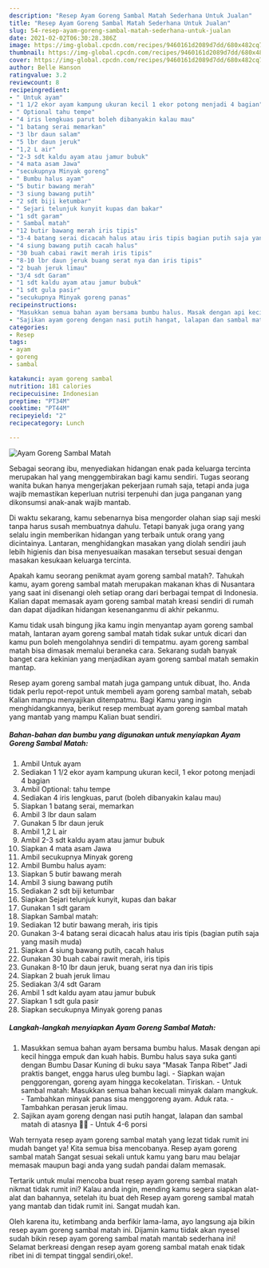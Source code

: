 ```yaml
---
description: "Resep Ayam Goreng Sambal Matah Sederhana Untuk Jualan"
title: "Resep Ayam Goreng Sambal Matah Sederhana Untuk Jualan"
slug: 54-resep-ayam-goreng-sambal-matah-sederhana-untuk-jualan
date: 2021-02-02T06:30:28.386Z
image: https://img-global.cpcdn.com/recipes/9460161d2089d7dd/680x482cq70/ayam-goreng-sambal-matah-foto-resep-utama.jpg
thumbnail: https://img-global.cpcdn.com/recipes/9460161d2089d7dd/680x482cq70/ayam-goreng-sambal-matah-foto-resep-utama.jpg
cover: https://img-global.cpcdn.com/recipes/9460161d2089d7dd/680x482cq70/ayam-goreng-sambal-matah-foto-resep-utama.jpg
author: Belle Hanson
ratingvalue: 3.2
reviewcount: 8
recipeingredient:
- " Untuk ayam"
- "1 1/2 ekor ayam kampung ukuran kecil 1 ekor potong menjadi 4 bagian"
- " Optional tahu tempe"
- "4 iris lengkuas parut boleh dibanyakin kalau mau"
- "1 batang serai memarkan"
- "3 lbr daun salam"
- "5 lbr daun jeruk"
- "1,2 L air"
- "2-3 sdt kaldu ayam atau jamur bubuk"
- "4 mata asam Jawa"
- "secukupnya Minyak goreng"
- " Bumbu halus ayam"
- "5 butir bawang merah"
- "3 siung bawang putih"
- "2 sdt biji ketumbar"
- " Sejari telunjuk kunyit kupas dan bakar"
- "1 sdt garam"
- " Sambal matah"
- "12 butir bawang merah iris tipis"
- "3-4 batang serai dicacah halus atau iris tipis bagian putih saja yang masih muda"
- "4 siung bawang putih cacah halus"
- "30 buah cabai rawit merah iris tipis"
- "8-10 lbr daun jeruk buang serat nya dan iris tipis"
- "2 buah jeruk limau"
- "3/4 sdt Garam"
- "1 sdt kaldu ayam atau jamur bubuk"
- "1 sdt gula pasir"
- "secukupnya Minyak goreng panas"
recipeinstructions:
- "Masukkan semua bahan ayam bersama bumbu halus. Masak dengan api kecil hingga empuk dan kuah habis. Bumbu halus saya suka ganti dengan Bumbu Dasar Kuning di buku saya “Masak Tanpa Ribet” Jadi praktis banget, engga harus uleg bumbu lagi. Siapkan wajan penggorengan, goreng ayam hingga kecokelatan. Tiriskan. Untuk sambal matah: Masukkan semua bahan kecuali minyak dalam mangkuk. Tambahkan minyak panas sisa menggoreng ayam. Aduk rata. Tambahkan perasan jeruk limau."
- "Sajikan ayam goreng dengan nasi putih hangat, lalapan dan sambal matah di atasnya 👍🏻 Untuk 4-6 porsi"
categories:
- Resep
tags:
- ayam
- goreng
- sambal

katakunci: ayam goreng sambal 
nutrition: 181 calories
recipecuisine: Indonesian
preptime: "PT34M"
cooktime: "PT44M"
recipeyield: "2"
recipecategory: Lunch

---
```



![Ayam Goreng Sambal Matah](https://img-global.cpcdn.com/recipes/9460161d2089d7dd/680x482cq70/ayam-goreng-sambal-matah-foto-resep-utama.jpg)

Sebagai seorang ibu, menyediakan hidangan enak pada keluarga tercinta merupakan hal yang menggembirakan bagi kamu sendiri. Tugas seorang  wanita bukan hanya mengerjakan pekerjaan rumah saja, tetapi anda juga wajib memastikan keperluan nutrisi terpenuhi dan juga panganan yang dikonsumsi anak-anak wajib mantab.

Di waktu  sekarang, kamu sebenarnya bisa mengorder olahan siap saji meski tanpa harus susah membuatnya dahulu. Tetapi banyak juga orang yang selalu ingin memberikan hidangan yang terbaik untuk orang yang dicintainya. Lantaran, menghidangkan masakan yang diolah sendiri jauh lebih higienis dan bisa menyesuaikan masakan tersebut sesuai dengan masakan kesukaan keluarga tercinta. 



Apakah kamu seorang penikmat ayam goreng sambal matah?. Tahukah kamu, ayam goreng sambal matah merupakan makanan khas di Nusantara yang saat ini disenangi oleh setiap orang dari berbagai tempat di Indonesia. Kalian dapat memasak ayam goreng sambal matah kreasi sendiri di rumah dan dapat dijadikan hidangan kesenanganmu di akhir pekanmu.

Kamu tidak usah bingung jika kamu ingin menyantap ayam goreng sambal matah, lantaran ayam goreng sambal matah tidak sukar untuk dicari dan kamu pun boleh mengolahnya sendiri di tempatmu. ayam goreng sambal matah bisa dimasak memalui beraneka cara. Sekarang sudah banyak banget cara kekinian yang menjadikan ayam goreng sambal matah semakin mantap.

Resep ayam goreng sambal matah juga gampang untuk dibuat, lho. Anda tidak perlu repot-repot untuk membeli ayam goreng sambal matah, sebab Kalian mampu menyajikan ditempatmu. Bagi Kamu yang ingin menghidangkannya, berikut resep membuat ayam goreng sambal matah yang mantab yang mampu Kalian buat sendiri.

<!--inarticleads1-->

##### Bahan-bahan dan bumbu yang digunakan untuk menyiapkan Ayam Goreng Sambal Matah:

1. Ambil  Untuk ayam
1. Sediakan 1 1/2 ekor ayam kampung ukuran kecil, 1 ekor potong menjadi 4 bagian
1. Ambil  Optional: tahu tempe
1. Sediakan 4 iris lengkuas, parut (boleh dibanyakin kalau mau)
1. Siapkan 1 batang serai, memarkan
1. Ambil 3 lbr daun salam
1. Gunakan 5 lbr daun jeruk
1. Ambil 1,2 L air
1. Ambil 2-3 sdt kaldu ayam atau jamur bubuk
1. Siapkan 4 mata asam Jawa
1. Ambil secukupnya Minyak goreng
1. Ambil  Bumbu halus ayam:
1. Siapkan 5 butir bawang merah
1. Ambil 3 siung bawang putih
1. Sediakan 2 sdt biji ketumbar
1. Siapkan  Sejari telunjuk kunyit, kupas dan bakar
1. Gunakan 1 sdt garam
1. Siapkan  Sambal matah:
1. Sediakan 12 butir bawang merah, iris tipis
1. Gunakan 3-4 batang serai dicacah halus atau iris tipis (bagian putih saja yang masih muda)
1. Siapkan 4 siung bawang putih, cacah halus
1. Gunakan 30 buah cabai rawit merah, iris tipis
1. Gunakan 8-10 lbr daun jeruk, buang serat nya dan iris tipis
1. Siapkan 2 buah jeruk limau
1. Sediakan 3/4 sdt Garam
1. Ambil 1 sdt kaldu ayam atau jamur bubuk
1. Siapkan 1 sdt gula pasir
1. Siapkan secukupnya Minyak goreng panas




<!--inarticleads2-->

##### Langkah-langkah menyiapkan Ayam Goreng Sambal Matah:

1. Masukkan semua bahan ayam bersama bumbu halus. Masak dengan api kecil hingga empuk dan kuah habis. Bumbu halus saya suka ganti dengan Bumbu Dasar Kuning di buku saya “Masak Tanpa Ribet” Jadi praktis banget, engga harus uleg bumbu lagi. - Siapkan wajan penggorengan, goreng ayam hingga kecokelatan. Tiriskan. - Untuk sambal matah: Masukkan semua bahan kecuali minyak dalam mangkuk. - Tambahkan minyak panas sisa menggoreng ayam. Aduk rata. - Tambahkan perasan jeruk limau.
1. Sajikan ayam goreng dengan nasi putih hangat, lalapan dan sambal matah di atasnya 👍🏻 - Untuk 4-6 porsi




Wah ternyata resep ayam goreng sambal matah yang lezat tidak rumit ini mudah banget ya! Kita semua bisa mencobanya. Resep ayam goreng sambal matah Sangat sesuai sekali untuk kamu yang baru mau belajar memasak maupun bagi anda yang sudah pandai dalam memasak.

Tertarik untuk mulai mencoba buat resep ayam goreng sambal matah nikmat tidak rumit ini? Kalau anda ingin, mending kamu segera siapkan alat-alat dan bahannya, setelah itu buat deh Resep ayam goreng sambal matah yang mantab dan tidak rumit ini. Sangat mudah kan. 

Oleh karena itu, ketimbang anda berfikir lama-lama, ayo langsung aja bikin resep ayam goreng sambal matah ini. Dijamin kamu tiidak akan nyesel sudah bikin resep ayam goreng sambal matah mantab sederhana ini! Selamat berkreasi dengan resep ayam goreng sambal matah enak tidak ribet ini di tempat tinggal sendiri,oke!.

